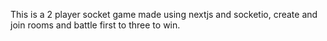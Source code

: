 This is a 2 player socket game made using nextjs and socketio, create and join rooms and battle first to three to win.
